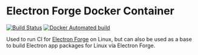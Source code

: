 # Electron Forge Docker Container

[![Build Status](https://travis-ci.org/electron-userland/electron-forge-container.svg?branch=master)](https://travis-ci.org/electron-userland/electron-forge-container)
[![Docker Automated build](https://img.shields.io/docker/automated/malept/electron-forge.svg)](https://hub.docker.com/r/malept/electron-forge-container/)

Used to run CI for [Electron Forge](https://github.com/electron-userland/electron-forge) on Linux,
but can also be used as a base to build Electron app packages for Linux via Electron Forge.

